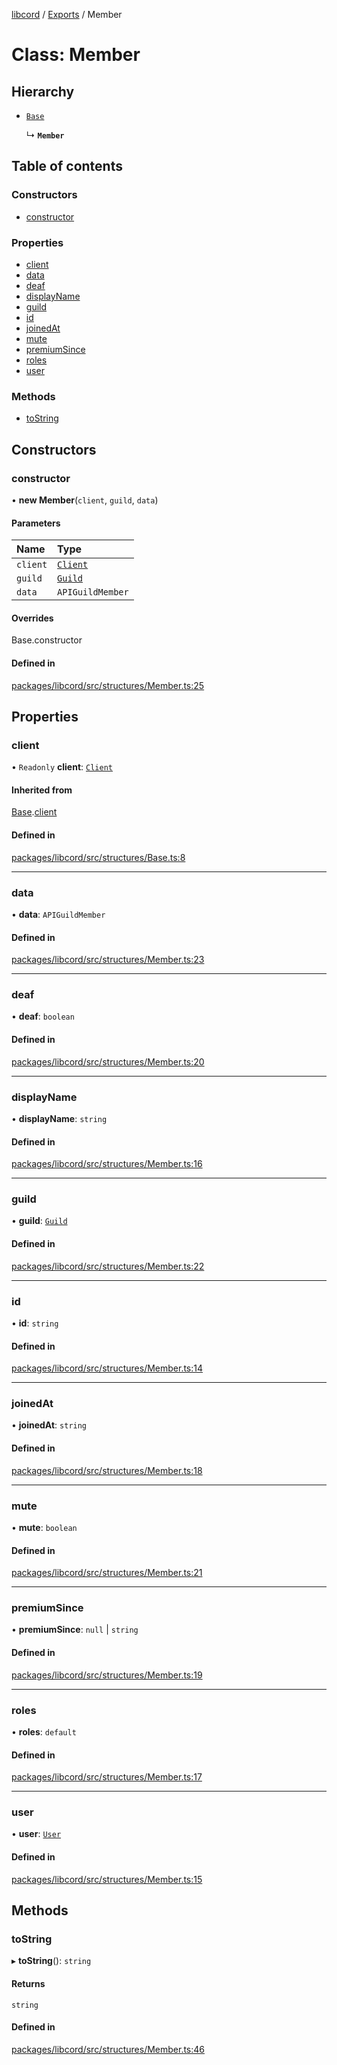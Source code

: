 [libcord](../README.md) / [Exports](../modules.md) / Member

# Class: Member

## Hierarchy

- [`Base`](Base.md)

  ↳ **`Member`**

## Table of contents

### Constructors

- [constructor](Member.md#constructor)

### Properties

- [client](Member.md#client)
- [data](Member.md#data)
- [deaf](Member.md#deaf)
- [displayName](Member.md#displayname)
- [guild](Member.md#guild)
- [id](Member.md#id)
- [joinedAt](Member.md#joinedat)
- [mute](Member.md#mute)
- [premiumSince](Member.md#premiumsince)
- [roles](Member.md#roles)
- [user](Member.md#user)

### Methods

- [toString](Member.md#tostring)

## Constructors

### constructor

• **new Member**(`client`, `guild`, `data`)

#### Parameters

| Name | Type |
| :------ | :------ |
| `client` | [`Client`](Client.md) |
| `guild` | [`Guild`](Guild.md) |
| `data` | `APIGuildMember` |

#### Overrides

Base.constructor

#### Defined in

[packages/libcord/src/structures/Member.ts:25](https://github.com/Libcord/libcord/blob/d0e0b8c/packages/libcord/src/structures/Member.ts#L25)

## Properties

### client

• `Readonly` **client**: [`Client`](Client.md)

#### Inherited from

[Base](Base.md).[client](Base.md#client)

#### Defined in

[packages/libcord/src/structures/Base.ts:8](https://github.com/Libcord/libcord/blob/d0e0b8c/packages/libcord/src/structures/Base.ts#L8)

___

### data

• **data**: `APIGuildMember`

#### Defined in

[packages/libcord/src/structures/Member.ts:23](https://github.com/Libcord/libcord/blob/d0e0b8c/packages/libcord/src/structures/Member.ts#L23)

___

### deaf

• **deaf**: `boolean`

#### Defined in

[packages/libcord/src/structures/Member.ts:20](https://github.com/Libcord/libcord/blob/d0e0b8c/packages/libcord/src/structures/Member.ts#L20)

___

### displayName

• **displayName**: `string`

#### Defined in

[packages/libcord/src/structures/Member.ts:16](https://github.com/Libcord/libcord/blob/d0e0b8c/packages/libcord/src/structures/Member.ts#L16)

___

### guild

• **guild**: [`Guild`](Guild.md)

#### Defined in

[packages/libcord/src/structures/Member.ts:22](https://github.com/Libcord/libcord/blob/d0e0b8c/packages/libcord/src/structures/Member.ts#L22)

___

### id

• **id**: `string`

#### Defined in

[packages/libcord/src/structures/Member.ts:14](https://github.com/Libcord/libcord/blob/d0e0b8c/packages/libcord/src/structures/Member.ts#L14)

___

### joinedAt

• **joinedAt**: `string`

#### Defined in

[packages/libcord/src/structures/Member.ts:18](https://github.com/Libcord/libcord/blob/d0e0b8c/packages/libcord/src/structures/Member.ts#L18)

___

### mute

• **mute**: `boolean`

#### Defined in

[packages/libcord/src/structures/Member.ts:21](https://github.com/Libcord/libcord/blob/d0e0b8c/packages/libcord/src/structures/Member.ts#L21)

___

### premiumSince

• **premiumSince**: ``null`` \| `string`

#### Defined in

[packages/libcord/src/structures/Member.ts:19](https://github.com/Libcord/libcord/blob/d0e0b8c/packages/libcord/src/structures/Member.ts#L19)

___

### roles

• **roles**: `default`

#### Defined in

[packages/libcord/src/structures/Member.ts:17](https://github.com/Libcord/libcord/blob/d0e0b8c/packages/libcord/src/structures/Member.ts#L17)

___

### user

• **user**: [`User`](User.md)

#### Defined in

[packages/libcord/src/structures/Member.ts:15](https://github.com/Libcord/libcord/blob/d0e0b8c/packages/libcord/src/structures/Member.ts#L15)

## Methods

### toString

▸ **toString**(): `string`

#### Returns

`string`

#### Defined in

[packages/libcord/src/structures/Member.ts:46](https://github.com/Libcord/libcord/blob/d0e0b8c/packages/libcord/src/structures/Member.ts#L46)
